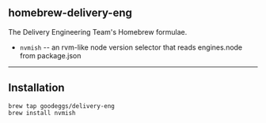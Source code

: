homebrew-delivery-eng
---------------------
The Delivery Engineering Team's Homebrew formulae.

* `nvmish` -- an rvm-like node version selector that reads engines.node from package.json

----

## Installation

```
brew tap goodeggs/delivery-eng
brew install nvmish
```

